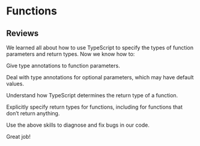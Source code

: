# Functions

## Reviews

We learned all about how to use TypeScript to specify the types of function parameters and return types. Now we know how to:

Give type annotations to function parameters.

Deal with type annotations for optional parameters, which may have default values.

Understand how TypeScript determines the return type of a function.

Explicitly specify return types for functions, including for functions that don’t return anything.

Use the above skills to diagnose and fix bugs in our code.

Great job!
